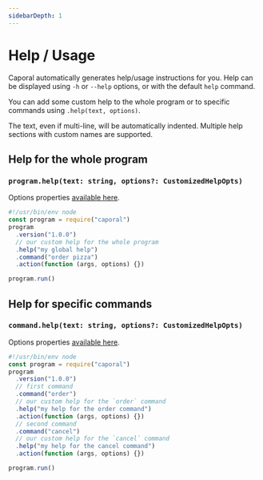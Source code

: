 ```yaml
---
sidebarDepth: 1
---
```


# Help / Usage

Caporal automatically generates help/usage instructions for you. Help can be displayed
using `-h` or `--help` options, or with the default `help` command.

You can add some custom help to the whole program or to specific commands using
`.help(text, options)`.

The text, even if multi-line, will be automatically indented. Multiple help sections with
custom names are supported.

## Help for the whole program

### `program.help(text: string, options?: CustomizedHelpOpts)`

Options properties [available here](../api/interfaces/caporal_types.customizedhelpopts.md).

```js
#!/usr/bin/env node
const program = require("caporal")
program
  .version("1.0.0")
  // our custom help for the whole program
  .help("my global help")
  .command("order pizza")
  .action(function (args, options) {})

program.run()
```

## Help for specific commands

### `command.help(text: string, options?: CustomizedHelpOpts)`

Options properties [available here](../api/interfaces/caporal_types.customizedhelpopts.md).

```js
#!/usr/bin/env node
const program = require("caporal")
program
  .version("1.0.0")
  // first command
  .command("order")
  // our custom help for the `order` command
  .help("my help for the order command")
  .action(function (args, options) {})
  // second command
  .command("cancel")
  // our custom help for the `cancel` command
  .help("my help for the cancel command")
  .action(function (args, options) {})

program.run()
```
